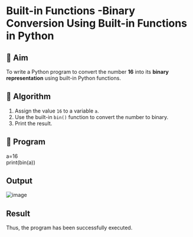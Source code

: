 # Built-in Functions -Binary Conversion Using Built-in Functions in Python

## 🎯 Aim
To write a Python program to convert the number **16** into its **binary representation** using built-in Python functions.

## 🧠 Algorithm
1. Assign the value `16` to a variable `a`.
2. Use the built-in `bin()` function to convert the number to binary.
3. Print the result.

## 🧾 Program
a=16   
print(bin(a))     

## Output
![image](https://github.com/user-attachments/assets/8297a922-5e73-496b-9be4-d8339c221998)


## Result
Thus, the program has been successfully executed. 

